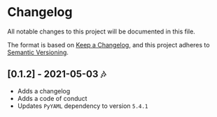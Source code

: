 # Changelog

All notable changes to this project will be documented in this file.

The format is based on [Keep a Changelog](https://keepachangelog.com/en/1.0.0/),
and this project adheres to [Semantic Versioning](https://semver.org/spec/v2.0.0.html).

## [0.1.2] - 2021-05-03 :notes:

- Adds a changelog
- Adds a code of conduct
- Updates `PyYAML` dependency to version `5.4.1`
